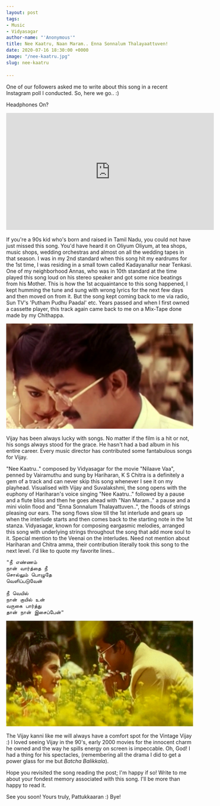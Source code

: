 ```yaml
---
layout: post
tags:
- Music
- Vidyasagar
author-name: "'Anonymous'"
title: Nee Kaatru, Naan Maram.. Enna Sonnalum Thalayaattuven!
date: 2020-07-16 18:30:00 +0000
image: "/nee-kaatru.jpg"
slug: nee-kaatru

---
```

One of our followers asked me to write about this song in a recent Instagram poll I conducted. So, here we go.. :)

Headphones On?

<iframe width="560" height="315" src="https://www.youtube.com/embed/ny7g87CdJJ0" frameborder="0" allow="accelerometer; autoplay; encrypted-media; gyroscope; picture-in-picture" allowfullscreen></iframe>
<br>

If you're a 90s kid who's born and raised in Tamil Nadu, you could not have just missed this song. You'd have heard it on Oliyum Oliyum, at tea shops, music shops, wedding orchestras and almost on all the wedding tapes in that season. I was in my 2nd standard when this song hit my eardrums for the 1st time, I was residing in a small town called Kadayanallur near Tenkasi. One of my neighborhood Annas, who was in 10th standard at the time played this song loud on his stereo speaker and got some nice beatings from his Mother. This is how the 1st acquaintance to this song happened, I kept humming the tune and sung with wrong lyrics for the next few days and then moved on from it. But the song kept coming back to me via radio, Sun TV's 'Putham Pudhu Paadal' etc. Years passed and when I first owned a cassette player, this track again came back to me on a Mix-Tape done made by my Chithappa.

![](/img/nee-kaatru-two.jpg)

Vijay has been always lucky with songs. No matter if the film is a hit or not, his songs always stood for the grace. He hasn't had a bad album in his entire career. Every music director has contributed some fantabulous songs for Vijay.

"Nee Kaatru.." composed by Vidyasagar for the movie "Nilaave Vaa", penned by Vairamuthu and sung by Hariharan, K S Chitra is a definitely a gem of a track and can never skip this song whenever I see it on my playhead. Visualised with Vijay and Suvalakshmi, the song opens with the euphony of Hariharan's voice singing "Nee Kaatru.." followed by a pause and a flute bliss and then he goes ahead with "Nan Maram.." a pause and a mini violin flood and "Enna Sonnalum Thalayattuven..", the floods of strings pleasing our ears. The song flows slow till the 1st interlude and gears up when the interlude starts and then comes back to the starting note in the 1st stanza. Vidyasagar, known for composing eargasmic melodies, arranged this song with underlying strings throughout the song that add more soul to it. Special mention to the Veenai on the interludes. Need not mention about Hariharan and Chitra amma, their contribution literally took this song to the next level. I'd like to quote my favorite lines..

<pre>
"நீ எண்ணம்
நான் வார்த்தை நீ
சொல்லும் பொழுதே
வெளிப்படுவேன்

நீ வெயில்
நான் குயில் உன்
வருகை பார்த்து
தான் நான் இசைப்பேன்"
</pre>

![](/img/nee-kaatru-three.jpg)

The Vijay kanni like me will always have a comfort spot for the Vintage Vijay :) I loved seeing Vijay in the 90's, early 2000 movies for the innocent charm he owned and the way he spills energy on screen is impeccable. Oh, God! I had a thing for his spectacles, (remembering all the drama I did to get a power glass for me but *Batcha Balikkala*).

Hope you revisited the song reading the post; I'm happy if so! Write to me about your fondest memory associated with this song. I'll be more than happy to read it.

See you soon! Yours truly, Pattukkaaran :) Bye!
